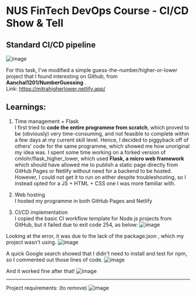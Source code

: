 # NUS FinTech DevOps Course - CI/CD Show & Tell

## Standard CI/CD pipeline </br>
![image](https://user-images.githubusercontent.com/116928781/206625888-4353aeed-ede0-44a1-8033-4f7577989a9e.png)

For this task, I've modified a simple guess-the-number/higher-or-lower project that I found interesting on Github, from **Aanchal1201/NumberGuessing** . </br>
Link: https://mitrahigherlower.netlify.app/



## Learnings:
1) Time management + Flask </br>
I first tried to **code the entire programme from scratch**, which proved to be (obviously) very time-consuming, and not feasible to complete within a few days at my current skill level. Hence, I decided to piggyback off of others' code for the same programme, which showed me how unoriginal my idea was. I spent some time working on a forked version of cmlohr/flask_higher_lower, which used **Flask, a micro web framework** which should have allowed me to publish a static page directly from GitHub Pages or Netlify without need for a backend to be hosted. However, I could not get it to run on either despite troubleshooting, so I instead opted for a JS + HTML + CSS one I was more familiar with. 

2) Web hosting </br>
I hosted my programme in both GitHub Pages and Netlify

3) CI/CD implementation </br>
I copied the basic CI workflow template for Node.js projects from GitHub, but it failed due to exit code 254, as below:
![image](https://user-images.githubusercontent.com/116928781/206542988-3b3bdae7-ed36-4990-bf78-1ba384d49bf0.png)

Looking at the error, it was due to the lack of the package.json , which my project wasn't using. 
![image](https://user-images.githubusercontent.com/116928781/206543153-1a25e515-8f3d-4388-8cc3-c673162ddc67.png)

A quick Google search showed that I didn't need to install and test for npm, so I commented out those lines of code.
![image](https://user-images.githubusercontent.com/116928781/206543585-f76fd72d-73e5-4b25-bc82-90f39041d565.png)

And it worked fine after that!
![image](https://user-images.githubusercontent.com/116928781/206543824-88a0ee3d-5b9e-4207-b556-ad556b91bdfe.png)

______________________________________________________________________________________________________________________________________________________


Project requirements: (to remove)
![image](https://user-images.githubusercontent.com/116928781/206533948-3b2380d6-ea1b-4d92-a0ec-3a6ea4d1c68e.png)
